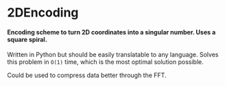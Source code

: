 # 2DEncoding
#### Encoding scheme to turn 2D coordinates into a singular number. Uses a square spiral.

Written in Python but should be easily translatable to any language. Solves this problem in `O(1)` time, which is the most optimal solution possible.

Could be used to compress data better through the FFT.
